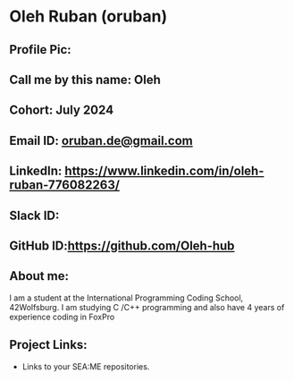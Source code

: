 # Oleh Ruban (oruban)
## Profile Pic: 
## Call me by this name: Oleh
## Cohort: July 2024
## Email ID: oruban.de@gmail.com
## LinkedIn: https://www.linkedin.com/in/oleh-ruban-776082263/
## Slack ID:
## GitHub ID:https://github.com/Oleh-hub
## About me: 
I am a student at the International Programming Coding School, 42Wolfsburg. I am studying C /C++ programming and also have 4 years of experience coding in FoxPro
## Project Links:
- Links to your SEA:ME repositories.
